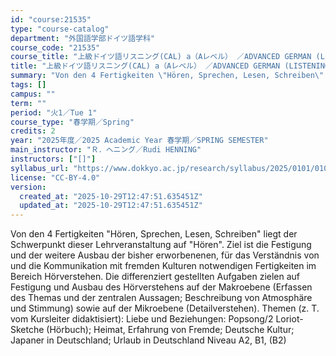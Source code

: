 ```yaml
---
id: "course:21535"
type: "course-catalog"
department: "外国語学部ドイツ語学科"
course_code: "21535"
course_title: "上級ドイツ語リスニング(CAL) a（Aレベル） ／ADVANCED GERMAN (LISTENING) a"
title: "上級ドイツ語リスニング(CAL) a（Aレベル） ／ADVANCED GERMAN (LISTENING) a"
summary: "Von den 4 Fertigkeiten \"Hören, Sprechen, Lesen, Schreiben\" liegt der Schwerpunkt dieser Lehrveranstaltung auf \"Hören\". Z…"
tags: []
campus: ""
term: ""
period: "火1／Tue 1"
course_type: "春学期／Spring"
credits: 2
year: "2025年度／2025 Academic Year 春学期／SPRING SEMESTER"
main_instructor: "Ｒ．ヘニング／Rudi HENNING"
instructors: ["[]"]
syllabus_url: "https://www.dokkyo.ac.jp/research/syllabus/2025/0101/0101_21535_ja_JP.html"
license: "CC-BY-4.0"
version:
  created_at: "2025-10-29T12:47:51.635451Z"
  updated_at: "2025-10-29T12:47:51.635451Z"
---
```

Von den 4 Fertigkeiten "Hören, Sprechen, Lesen, Schreiben" liegt der Schwerpunkt dieser Lehrveranstaltung auf "Hören". Ziel ist die Festigung und der weitere Ausbau der bisher erworbenenen, für das Verständnis von und die Kommunikation mit fremden Kulturen notwendigen Fertigkeiten im Bereich Hörverstehen. Die differenziert gestellten Aufgaben zielen auf Festigung und Ausbau des Hörverstehens auf der Makroebene (Erfassen des Themas und der zentralen Aussagen; Beschreibung von Atmosphäre und Stimmung) sowie auf der Mikroebene (Detailverstehen). Themen (z. T. vom Kursleiter didaktisiert): Liebe und Beziehungen: Popsong/2 Loriot-Sketche (Hörbuch); Heimat, Erfahrung von Fremde; Deutsche Kultur; Japaner in Deutschland; Urlaub in Deutschland Niveau A2, B1, (B2)
